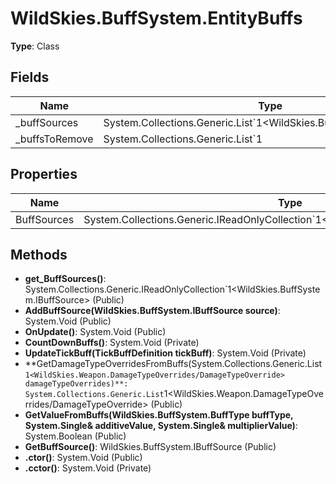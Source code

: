 ﻿# WildSkies.BuffSystem.EntityBuffs

**Type**: Class

## Fields

| Name | Type | Access |
|------|------|--------|
| _buffSources | System.Collections.Generic.List`1<WildSkies.BuffSystem.IBuffSource> | Private |
| _buffsToRemove | System.Collections.Generic.List`1<BuffDefinitionBase> | Private |

## Properties

| Name | Type | Access |
|------|------|--------|
| BuffSources | System.Collections.Generic.IReadOnlyCollection`1<WildSkies.BuffSystem.IBuffSource> | Public |

## Methods

- **get_BuffSources()**: System.Collections.Generic.IReadOnlyCollection`1<WildSkies.BuffSystem.IBuffSource> (Public)
- **AddBuffSource(WildSkies.BuffSystem.IBuffSource source)**: System.Void (Public)
- **OnUpdate()**: System.Void (Public)
- **CountDownBuffs()**: System.Void (Private)
- **UpdateTickBuff(TickBuffDefinition tickBuff)**: System.Void (Private)
- **GetDamageTypeOverridesFromBuffs(System.Collections.Generic.List`1<WildSkies.Weapon.DamageTypeOverrides/DamageTypeOverride> damageTypeOverrides)**: System.Collections.Generic.List`1<WildSkies.Weapon.DamageTypeOverrides/DamageTypeOverride> (Public)
- **GetValueFromBuffs(WildSkies.BuffSystem.BuffType buffType, System.Single& additiveValue, System.Single& multiplierValue)**: System.Boolean (Public)
- **GetBuffSource()**: WildSkies.BuffSystem.IBuffSource (Public)
- **.ctor()**: System.Void (Public)
- **.cctor()**: System.Void (Private)

